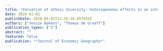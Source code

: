 ```yaml
---
title: "Valuation of ethnic diversity: heterogeneous effects in an integrated labor and housing market"
date: 2020-01-01
publishDate: 2020-04-02T11:26:16.657454Z
authors: ["Jessie Bakens", "Thomas de Graaff"]
publication_types: ["2"]
abstract: ""
featured: false
publication: "*Journal of Economic Geography*"
---
```


